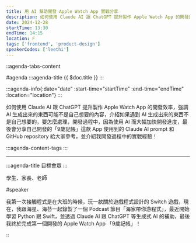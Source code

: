 ```yaml
---
title: 用 AI 幫助開發 Apple Watch App 實戰分享
description: 如何使用 Claude AI 跟 ChatGPT 提升製作 Apple Watch App 的開發效率，強調 AI 生成出來的東西可能不是自己想要的內容，介紹如果遇到 AI 生成出來的東西不是自己想要的，要怎麼處理，開發過程中，因為使用 AI 而大幅加快開發進度，最後會分享自己開發的「9歲記帳」這款 App 使用到的 Claude AI prompt 和 GitHub repository 給大家參考，並介紹我開發過程中的實戰經驗！
date: 2024-12-28
startTime: 13:30
endTime: 14:15
location: F
tags: ['frontend', 'product-design']
speakerCodes: ['leethi']
---
```


::agenda-tabs-content
<!--議程資訊-->
#agenda
:::agenda-title
{{ $doc.title }}
:::

:::agenda-info{:date="date" :start-time="startTime" :end-time="endTime" :location="location"}
:::

<!--議程資訊(內容)-->
如何使用 Claude AI 跟 ChatGPT 提升製作 Apple Watch App 的開發效率，強調 AI 生成出來的東西可能不是自己想要的內容，介紹如果遇到 AI 生成出來的東西不是自己想要的，要怎麼處理，開發過程中，因為使用 AI 而大幅加快開發進度，最後會分享自己開發的「9歲記帳」這款 App 使用到的 Claude AI prompt 和 GitHub repository 給大家參考，並介紹我開發過程中的實戰經驗！

:::agenda-content-tags
:::

---

:::agenda-title
目標會眾
:::

<!--目標會眾(內容)-->
學生、家長、老師

<!--講者介紹-->
#speaker
<!--講者介紹(內容)-->
我第一次接觸程式是在大班的時候，玩一款關於遊戲程式設計的 Switch 遊戲，現在，我跟海星、海苔一起錄製了一個 Podcast 節目「海家帶你游程式」，最近開始學習 Python 跟 Swift，並透過 Claude AI 跟 ChatGPT 等生成式 AI 的補助，最後我終於完成第一個開發的 Apple Watch App 「9歲記帳」！

::
